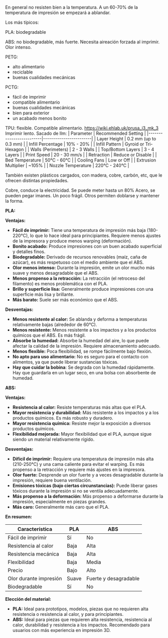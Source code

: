 En general no resisten bien a la temperatura.
A un 60-70% de la temperatura de impresión se empezará a ablandar.

Los más típicos:

PLA: biodegradable

ABS: no biodegradable, más fuerte. Necesita aireación forzada al imprimir. Olor intenso.

PETG:

- alto alimentario
- reciclable
- buenas cualidades mecánicas

PCTG:

- fácil de imprimir
- compatible alimentario
- buenas cualidades mecánicas
- bien para exterior
- un acabado menos bonito

TPU: flexible. Compatible alimentario.
<https://wiki.ehlab.uk/prusa_i3_mk_3>
Imprimir lento.
Sacado de llm:
| Parameter | Recommended Setting |
|-------------------------|------------------------|
| Layer Height | 0.2 mm (up to 0.3 mm) |
| Infill Percentage | 10% - 20% |
| Infill Pattern | Gyroid or Tri-Hexagon |
| Walls (Perimeters) | 2 - 3 Walls |
| Top/Bottom Layers | 3 - 4 Layers |
| Print Speed | 20 - 30 mm/s |
| Retraction | Reduce or Disable |
| Bed Temperature | 50°C - 60°C |
| Cooling Fans | Low or Off |
| Extrusion Multiplier | ~105% |
| Nozzle Temperature | 220°C - 240°C |

También existen plásticos cargados, con madera, cobre, carbón, etc, que le ofrecen distintas propiedades.

Cobre, conduce la electricidad. Se puede meter hasta un 80%
Acero, se pueden pegar imanes. Un poco frágil.
Otros permiten doblarse y mantener la forma.

**PLA:**

**Ventajas:**

- **Fácil de imprimir:** Tiene una temperatura de impresión más baja (180-220°C), lo que lo hace ideal para principiantes. Requiere menos ajustes de la impresora y produce menos warping (deformación).
- **Bonito acabado:** Produce impresiones con un buen acabado superficial y detalles finos.
- **Biodegradable:** Derivado de recursos renovables (maíz, caña de azúcar), es más respetuoso con el medio ambiente que el ABS.
- **Olor menos intenso:** Durante la impresión, emite un olor mucho más suave y menos desagradable que el ABS.
- **Menos propenso a la retracción:** La retracción (el retroceso del filamento) es menos problemática con el PLA.
- **Brillo y superficie lisa:** Generalmente produce impresiones con una superficie más lisa y brillante.
- **Más barato:** Suele ser más económico que el ABS.

**Desventajas:**

- **Menos resistente al calor:** Se ablanda y deforma a temperaturas relativamente bajas (alrededor de 60°C).
- **Menos resistente:** Menos resistente a los impactos y a los productos químicos que el ABS. Es más frágil.
- **Absorbe la humedad:** Absorbe la humedad del aire, lo que puede afectar la calidad de la impresión. Requiere almacenamiento adecuado.
- **Menos flexible:** Poca flexibilidad, se rompe fácilmente bajo flexión.
- **No apto para uso alimentario:** No es seguro para el contacto con alimentos, ya que puede liberar sustancias tóxicas.
- **Hay que cuidar la bobina**: Se degrada con la humedad rápidamente. Hay que guardarla en un lugar seco, en una bolsa con absorbente de humedad.

**ABS:**

**Ventajas:**

- **Resistencia al calor:** Resiste temperaturas más altas que el PLA.
- **Mayor resistencia y durabilidad:** Más resistente a los impactos y a los productos químicos. Es más robusto y duradero.
- **Mayor resistencia química:** Resiste mejor la exposición a diversos productos químicos.
- **Flexibilidad mejorada:** Mayor flexibilidad que el PLA, aunque sigue siendo un material relativamente rígido.

**Desventajas:**

- **Difícil de imprimir:** Requiere una temperatura de impresión más alta (210-250°C) y una cama caliente para evitar el warping. Es más propenso a la retracción y requiere más ajustes en la impresora.
- **Olor fuerte:** Desprende un olor fuerte y a veces desagradable durante la impresión, requiere buena ventilación.
- **Emisiones tóxicas (bajo ciertas circunstancias):** Puede liberar gases tóxicos durante la impresión si no se ventila adecuadamente.
- **Más propenso a la deformación:** Más propenso a deformarse durante la impresión, especialmente en piezas grandes.
- **Más caro:** Generalmente más caro que el PLA.

**En resumen:**

| Característica         | PLA   | ABS                   |
| ---------------------- | ----- | --------------------- |
| Fácil de imprimir      | Sí    | No                    |
| Resistencia al calor   | Baja  | Alta                  |
| Resistencia mecánica   | Baja  | Alta                  |
| Flexibilidad           | Baja  | Media                 |
| Precio                 | Bajo  | Alto                  |
| Olor durante impresión | Suave | Fuerte y desagradable |
| Biodegradable          | Sí    | No                    |

**Elección del material:**

- **PLA:** Ideal para prototipos, modelos, piezas que no requieren alta resistencia o resistencia al calor, y para principiantes.
- **ABS:** Ideal para piezas que requieren alta resistencia, resistencia al calor, durabilidad y resistencia a los impactos. Recomendado para usuarios con más experiencia en impresión 3D.
